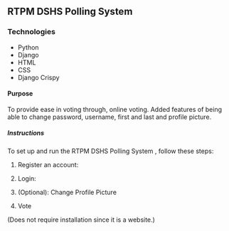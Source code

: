 ## RTPM DSHS Polling System

### Technologies
- Python
- Django
- HTML
- CSS
- Django Crispy

#### Purpose
To provide ease in voting through, online voting. Added features of being able to change password, username, first and last and profile picture.

##### Instructions
To set up and run the RTPM DSHS Polling System , follow these steps:

1. Register an account:

2. Login:

3. (Optional): Change Profile Picture

4. Vote

(Does not require installation since it is a website.)
